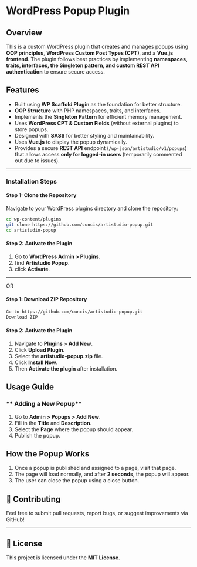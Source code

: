 # WordPress Popup Plugin

## Overview
This is a custom WordPress plugin that creates and manages popups using **OOP principles**, **WordPress Custom Post Types (CPT)**, and a **Vue.js frontend**. The plugin follows best practices by implementing **namespaces, traits, interfaces, the Singleton pattern, and custom REST API authentication** to ensure secure access.

## Features
- Built using **WP Scaffold Plugin** as the foundation for better structure.
- **OOP Structure** with PHP namespaces, traits, and interfaces.
- Implements the **Singleton Pattern** for efficient memory management.
- Uses **WordPress CPT & Custom Fields** (without external plugins) to store popups.
- Designed with **SASS** for better styling and maintainability.
- Uses **Vue.js** to display the popup dynamically.
- Provides a secure **REST API** endpoint (`/wp-json/artistudio/v1/popups`) that allows access **only for logged-in users** (temporarily commented out due to issues).

---

### Installation Steps
#### **Step 1: Clone the Repository**
Navigate to your WordPress plugins directory and clone the repository:
```sh
cd wp-content/plugins
git clone https://github.com/cuncis/artistudio-popup.git
cd artistudio-popup
```

#### **Step 2: Activate the Plugin**
1. Go to **WordPress Admin > Plugins**.
2. find **Artistudio Popup**.
3. click **Activate**.

---

OR

#### **Step 1: Download ZIP Repository**
```sh
Go to https://github.com/cuncis/artistudio-popup.git
Download ZIP
```

#### **Step 2: Activate the Plugin**
1. Navigate to **Plugins > Add New**.
2. Click **Upload Plugin**.
3. Select the **artistudio-popup.zip** file.
4. Click **Install Now**.
5. Then **Activate the plugin** after installation.


## Usage Guide

### ** Adding a New Popup**
1. Go to **Admin > Popups > Add New**.
2. Fill in the **Title** and **Description**.
3. Select the **Page** where the popup should appear.
4. Publish the popup.


## How the Popup Works
1. Once a popup is published and assigned to a page, visit that page.
2. The page will load normally, and after **2 seconds**, the popup will appear.
3. The user can close the popup using a close button.


## 🚀 Contributing
Feel free to submit pull requests, report bugs, or suggest improvements via GitHub!

---

## 📜 License
This project is licensed under the **MIT License**.

